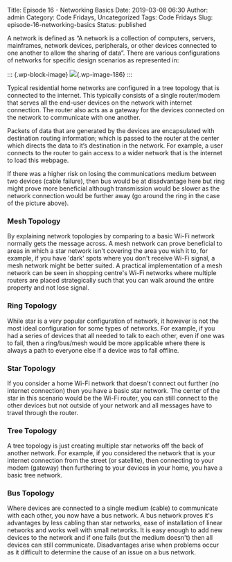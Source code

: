 Title: Episode 16 - Networking Basics
Date: 2019-03-08 06:30
Author: admin
Category: Code Fridays, Uncategorized
Tags: Code Fridays
Slug: episode-16-networking-basics
Status: published

<!-- wp:paragraph -->

A network is defined as “A network is a collection of computers, servers, mainframes, network devices, peripherals, or other devices connected to one another to allow the sharing of data”. There are various configurations of networks for specific design scenarios as represented in:

<!-- /wp:paragraph -->

<!-- wp:image {"id":186,"align":"center"} -->

::: {.wp-block-image}
![](https://jmckew.com/wp-content/uploads/2019/03/nettopo.gif){.wp-image-186}
:::

<!-- /wp:image -->

<!-- wp:paragraph -->

Typical residential home networks are configured in a tree topology that is connected to the internet. This typically consists of a single router/modem that serves all the end-user devices on the network with internet connection. The router also acts as a gateway for the devices connected on the network to communicate with one another.

<!-- /wp:paragraph -->

<!-- wp:paragraph -->

Packets of data that are generated by the devices are encapsulated with destination routing information; which is passed to the router at the center which directs the data to it’s destination in the network. For example, a user connects to the router to gain access to a wider network that is the internet to load this webpage.

<!-- /wp:paragraph -->

<!-- wp:paragraph -->

If there was a higher risk on losing the communications medium between two devices (cable failure), then bus would be at disadvantage here but ring might prove more beneficial although transmission would be slower as the network connection would be further away (go around the ring in the case of the picture above).

<!-- /wp:paragraph -->

<!-- wp:heading {"level":3} -->

### Mesh Topology

<!-- /wp:heading -->

<!-- wp:paragraph -->

By explaining network topologies by comparing to a basic Wi-Fi network normally gets the message across. A mesh network can prove beneficial to areas in which a star network isn't covering the area you wish it to, for example, if you have 'dark' spots where you don't receive Wi-Fi signal, a mesh network might be better suited. A practical implementation of a mesh network can be seen in shopping centre's Wi-Fi networks where multiple routers are placed strategically such that you can walk around the entire property and not lose signal.

<!-- /wp:paragraph -->

<!-- wp:heading {"level":3} -->

### Ring Topology

<!-- /wp:heading -->

<!-- wp:paragraph -->

While star is a very popular configuration of network, it however is not the most ideal configuration for some types of networks. For example, if you had a series of devices that all needed to talk to each other, even if one was to fail, then a ring/bus/mesh would be more applicable where there is always a path to everyone else if a device was to fall offline.

<!-- /wp:paragraph -->

<!-- wp:heading {"level":3} -->

### Star Topology

<!-- /wp:heading -->

<!-- wp:paragraph -->

If you consider a home Wi-Fi network that doesn't connect out further (no internet connection) then you have a basic star network. The center of the star in this scenario would be the Wi-Fi router, you can still connect to the other devices but not outside of your network and all messages have to travel through the router.

<!-- /wp:paragraph -->

<!-- wp:heading {"level":3} -->

### Tree Topology

<!-- /wp:heading -->

<!-- wp:paragraph -->

A tree topology is just creating multiple star networks off the back of another network. For example, if you considered the network that is your internet connection from the street (or satellite), then connecting to your modem (gateway) then furthering to your devices in your home, you have a basic tree network.

<!-- /wp:paragraph -->

<!-- wp:heading {"level":3} -->

### Bus Topology

<!-- /wp:heading -->

<!-- wp:paragraph -->

Where devices are connected to a single medium (cable) to communicate with each other, you now have a bus network. A bus network proves it's advantages by less cabling than star networks, ease of installation of linear networks and works well with small networks. It is easy enough to add new devices to the network and if one fails (but the medium doesn't) then all devices can still communicate. Disadvantages arise when problems occur as it difficult to determine the cause of an issue on a bus network.

<!-- /wp:paragraph -->
